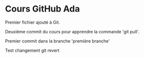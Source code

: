 # Cours GitHub Ada

Premier fichier ajouté à Git.

Deuxième commit du cours pour apprendre la commande 'git pull'.

Premier commit dans la branche 'première branche'

Test changement git revert